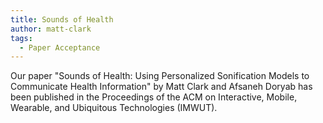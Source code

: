 ```yaml
---
title: Sounds of Health
author: matt-clark
tags:
  - Paper Acceptance
---
```


Our paper "Sounds of Health: Using Personalized Sonification Models to Communicate Health Information" by Matt Clark and Afsaneh Doryab has been published in the Proceedings of the ACM on Interactive, Mobile, Wearable, and Ubiquitous Technologies (IMWUT).
